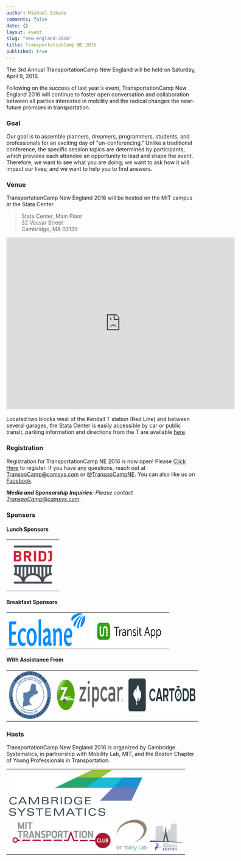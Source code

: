 ```yaml
---
author: Michael Schade
comments: false
date: {}
layout: event
slug: "new-england-2016"
title: TransportationCamp NE 2016 
published: true
---
```

The 3rd Annual TransportationCamp New England will be held on Saturday, April 9, 2016.

Following on the success of last year's event, TransportationCamp New England 2016 will continue to foster open conversation and collaboration between all parties interested in mobility and the radical changes the near-future promises in transportation.

### Goal

Our goal is to assemble planners, dreamers, programmers, students, and professionals for an exciting day of "un-conferencing." Unlike a traditional conference, the specific session topics are determined by participants, which provides each attendee an opportunity to lead and shape the event. Therefore, we want to see what you are doing; we want to ask how it will impact our lives; and we want to help you to find answers.

### Venue

TransportationCamp New England 2016 will be hosted on the MIT campus at the Stata Center.

> Stata Center, Main Floor<br>
> 32 Vassar Street<br>
> Cambridge, MA 02139 

<iframe src="https://www.google.com/maps/embed?pb=!1m18!1m12!1m3!1d2948.103113345732!2d-71.09250915653865!3d42.361641718433624!2m3!1f0!2f0!3f0!3m2!1i1024!2i768!4f13.1!3m3!1m2!1s0x89e370a95d3025a9%3A0xb1de557289ff6bbe!2sRay+and+Maria+Stata+Center%2C+Cambridge%2C+MA+02142!5e0!3m2!1sen!2sus!4v1452117338124" width="600" height="450" frameborder="0" style="border:0" allowfullscreen></iframe>

Located two blocks west of the Kendall T station (Red Line) and between several garages, the Stata Center is easily accessible by car or public transit, parking information and directions from the T are available [here](http://www.gbcacm.org/venues/cambridge/mit-building-32-stata-center.html).

### Registration

Registration for TransportationCamp NE 2016 is now open! Please [Click Here](https://www.eventbrite.com/e/transportationcamp-new-england-2016-tickets-19296075080) to register. If you have any questions, reach out at <TranspoCamp@camsys.com> or [@TranspoCampNE](https://twitter.com/TranspoCampNE). You can also like us on [Facebook](https://www.facebook.com/pages/TransportationCamp-New-England/219391578269518).

_**Media and Sponsorship Inquiries:** Please contact <TranspoCamp@camsys.com>._

### Sponsors

#### Lunch Sponsors

<table align="center">
<tr>
<td style="vertical-align: center;"><a href="http://www.bridj.com/"><img src="hosts/sponsor-Bridj.jpg" height="125" width="125" alt="Bridj"></a></td>
</tr>
</table>


#### Breakfast Sponsors

<table align="center">
<tr>
<td style="vertical-align: center;"><a href="http://www.ecolane.com/"><img src="hosts/sponsor-ecolane.png" height="86" width="200" alt="Ecolane"></a></td>
<td style="vertical-align: center;"><a href="http://transitapp.com/"><img src="hosts/sponsor-transit_app.png" height="86" width="200" alt="TransitApp"></a></td>
</tr>
</table>

#### With Assistance From

<table align="center">
<tr>
<td style="vertical-align: center;"><a href="http://neite.org/"><img src="hosts/NEITE-logo_round.png" height="125" width="125" alt="neite"></a></td>
<td style="vertical-align: center;"><a href="http://www.zipcar.com/"><img src="hosts/Zipcar Logo New Shield Horizontal ( JPEG ).jpg" height="86" width="200" alt="Zipcar"></a></td>
<td style="vertical-align: center;"><a href="https://cartodb.com/"><img src="hosts/logos_full_cartodb_light.png" height="86" width="200" alt="CartoDB"></a></td>
</tr>
</table>

### Hosts

TransportationCamp New England 2016 is organized by Cambridge Systematics, in partnership with Mobility Lab, MIT, and the Boston Chapter of Young Professionals in Transportation.

<table align="center">
<tr><td style="vertical-align: center;"><a href="http://www.camsys.com/"><img src="hosts/organizer_cs_2.png" height="120" width="350" alt="Cambridge Systematics"></a></td></tr>
<tr>
<td style="vertical-align: center;"><a href="http://web.mit.edu/"><img src="hosts/t-club.png" height="86" width="276" alt="YPT New York City"></a>
<a href="http://mobilitylab.org/"><img src="hosts/organizer_mobilitylab.png" height="86" width="86" alt="Mobility Labs"></a>
<a href="http://www.yptboston.org/"><img src="hosts/organizer_ypt.png" height="86" width="86" alt="YPT"></a>
</tr>
</table>


<style type="text/css">
li {padding-bottom: 0;}
li p {margin-bottom: 0;}
img.biopic {float:right; margin-left: 0.5em;}
</style>

